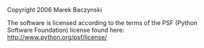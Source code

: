 Copyright 2006 Marek Baczynski

The software is licensed according to the terms of the PSF (Python Software Foundation) license found here: http://www.python.org/psf/license/